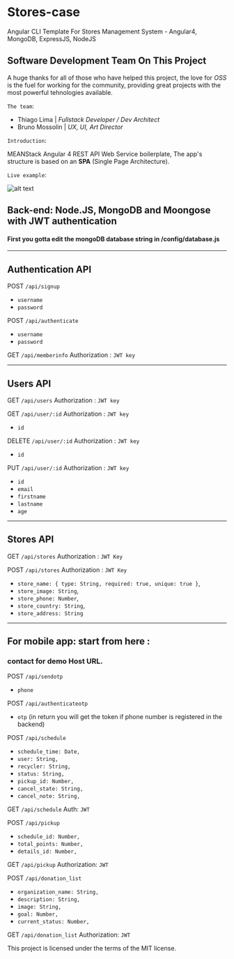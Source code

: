 # Stores-case
Angular CLI Template For Stores Management System - Angular4, MongoDB, ExpressJS, NodeJS

## Software Development Team On This Project

A huge thanks for all of those who have helped this project, the love for _OSS_ is the fuel for working for the community, providing great projects with the most powerful tehnologies available.

`The team`: 

* Thiago Lima | _Fullstack Developer / Dev Architect_
* Bruno Mossolin | _UX, UI, Art Director_

`Introduction`:

MEANStack Angular 4 REST API Web Service boilerplate, The app's structure is based on an **SPA** (Single Page Architecture).

`Live example`:

![alt text](https://github.com/thiagolimaa/stores-case/blob/master/public/src/assets/documentation/stores2.gif)

## Back-end: Node.JS, MongoDB and Moongose with JWT authentication

#### First you gotta edit the mongoDB database string in /config/database.js

-------------------------------------------------------
## Authentication API

POST `/api/signup`

* `username`
* `password`

POST `/api/authenticate`

* `username`
* `password`

GET `/api/memberinfo`
Authorization : `JWT key`

-------------------------------------------------------

## Users API

GET `/api/users`
Authorization : `JWT key`

GET `/api/user/:id`
Authorization : `JWT key`

* `id`

DELETE `/api/user/:id`
Authorization : `JWT key`

* `id`

PUT `/api/user/:id`
Authorization : `JWT key`

* `id`
* `email`
* `firstname`
* `lastname`
* `age`

-------------------------------------------------------

## Stores API

GET `/api/stores`
Authorization : `JWT Key`

POST `/api/stores` 
Authorization : `JWT Key`

  * `store_name: { type: String, required: true, unique: true }`,
  * `store_image: String`,
  * `store_phone: Number`,
  * `store_country: String`,
  * `store_address: String`

-------------------------------------------------------

## For mobile app: start from here : 
### contact for demo Host URL.

POST `/api/sendotp`
  * `phone`
  
POST `/api/authenticateotp`
  * `otp`
  (in return you will get the token if phone number is registered in the backend)


POST `/api/schedule`

  * `schedule_time: Date,`
  * `user: String,`
  * `recycler: String,`
  * `status: String,`
  * `pickup_id: Number,`
  * `cancel_state: String,`
  * `cancel_note: String,`


GET `/api/schedule`
Auth: `JWT`





POST `/api/pickup`
	
  * `schedule_id: Number,`
  * `total_points: Number,`
  * `details_id: Number,`


GET `/api/pickup`
Authorization: `JWT`



POST `/api/donation_list`

  * `organization_name: String,`
  * `description: String,`
  * `image: String,`
  * `goal: Number,`
  * `current_status: Number,`


GET `/api/donation_list`
Authorization: `JWT`


This project is licensed under the terms of the MIT license.